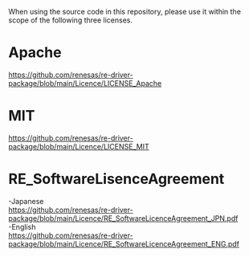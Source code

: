 When using the source code in this repository, please use it within the scope of the following three licenses.  

# Apache  
https://github.com/renesas/re-driver-package/blob/main/Licence/LICENSE_Apache  

# MIT  
https://github.com/renesas/re-driver-package/blob/main/Licence/LICENSE_MIT  

# RE_SoftwareLisenceAgreement 
-Japanese  
https://github.com/renesas/re-driver-package/blob/main/Licence/RE_SoftwareLicenceAgreement_JPN.pdf  
-English  
https://github.com/renesas/re-driver-package/blob/main/Licence/RE_SoftwareLicenceAgreement_ENG.pdf  